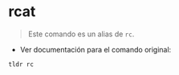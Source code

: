 # rcat

> Este comando es un alias de `rc`.

- Ver documentación para el comando original:

`tldr rc`
